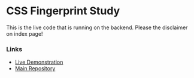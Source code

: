 # CSS Fingerprint Study

This is the live code that is running on the backend. Please the disclaimer on index page!

### **Links**

- [Live Demonstration](https://csstracking.dev)
- [Main Repository](https://github.com/OliverBrotchie/CSS-Fingerprint)